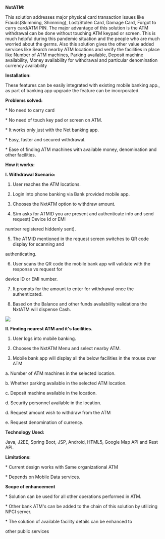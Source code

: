 **NxtATM:**

This solution addresses major physical card transaction issues like Frauds(Skimming, Shimming), Lost/Stolen Card, Damage Card, Forgot to carry card/ATM PIN. The major advantage of this solution is the ATM withdrawal can be done without touching ATM keypad or screen. This is much helpful during this pandemic situation and the people who are much worried about the germs. Also this solution gives the other value added services like Search nearby ATM locations and verify the facilities in place like Number of ATM machines, Parking available, Deposit machine availability, Money availability for withdrawal and particular denomination currency availability

**Installation:**

These features can be easily integrated with existing mobile banking app., as part of banking app upgrade the feature can be incorporated.

**Problems solved:**

\* No need to carry card

\* No need of touch key pad or screen on ATM.

\* It works only just with the Net banking app.

\* Easy, faster and secured withdrawal.

\* Ease of finding ATM machines with available money, denomination and other facilities.

**How it works:**

**I. Withdrawal Scenario:**

1. User reaches the ATM locations.

2. Login into phone banking via Bank provided mobile app.

3. Chooses the NxtATM option to withdraw amount.

4. S/m asks for ATMID you are present and authenticate info and send request( Device Id or EMI

number registered hiddenly sent).

5. The ATMID mentioned in the request screen switches to QR code display for scanning and

authenticating.

6. User scans the QR code the mobile bank app will validate with the response vs request for

device ID or EMI number.

7. It prompts for the amount to enter for withdrawal once the authenticated.

8. Based on the Balance and other funds availability validations the NxtATM will dispense Cash.

![](RackMultipart20200604-4-1dyhfxn_html_202c1f7e39495219.png)

**II. Finding nearest ATM and it&#39;s facilities.**

1. User logs into mobile banking.

2. Chooses the NxtATM Menu and select nearby ATM.

3. Mobile bank app will display all the below facilities in the mouse over ATM

a. Number of ATM machines in the selected location.

b. Whether parking available in the selected ATM location.

c. Deposit machine available in the location.

d. Security personnel available in the location.

d. Request amount wish to withdraw from the ATM

e. Request denomination of currency.

**Technology Used:**

Java, J2EE, Spring Boot, JSP, Android, HTML5, Google Map API and Rest API.

**Limitations:**

\* Current design works with Same organizational ATM

\* Depends on Mobile Data services.

**Scope of enhancement**

\* Solution can be used for all other operations performed in ATM.

\* Other bank ATM&#39;s can be added to the chain of this solution by utilizing NPCI server.

\* The solution of available facility details can be enhanced to

other public services
